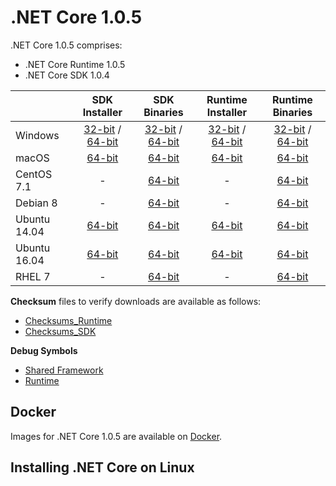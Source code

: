 # .NET Core 1.0.5

.NET Core 1.0.5 comprises:

* .NET Core Runtime 1.0.5
* .NET Core SDK 1.0.4

|         | SDK Installer                                         | SDK Binaries                                                         | Runtime Installer                                                  | Runtime Binaries                                                   |
| ------- | :---------------------------------------------------: | :-------------------------------------------------------------------:| :----------------------------------------------------------------: | :----------------------------------------------------------------: |
| Windows                 | [32-bit](https://download.microsoft.com/download/B/9/F/B9F1AF57-C14A-4670-9973-CDF47209B5BF/dotnet-dev-win-x86.1.0.4.exe) / [64-bit](https://download.microsoft.com/download/B/9/F/B9F1AF57-C14A-4670-9973-CDF47209B5BF/dotnet-dev-win-x64.1.0.4.exe)  | [32-bit](https://download.microsoft.com/download/B/9/F/B9F1AF57-C14A-4670-9973-CDF47209B5BF/dotnet-dev-win-x86.1.0.4.zip) / [64-bit](https://download.microsoft.com/download/B/9/F/B9F1AF57-C14A-4670-9973-CDF47209B5BF/dotnet-dev-win-x64.1.0.4.zip) | [32-bit](https://download.microsoft.com/download/7/8/5/7852163D-1A56-4642-84B6-60A8537343EF/dotnet-win-x86.1.0.5.exe) / [64-bit](https://download.microsoft.com/download/7/8/5/7852163D-1A56-4642-84B6-60A8537343EF/dotnet-win-x64.1.0.5.exe) | [32-bit](https://download.microsoft.com/download/7/8/5/7852163D-1A56-4642-84B6-60A8537343EF/dotnet-win-x86.1.0.5.zip) / [64-bit](https://download.microsoft.com/download/7/8/5/7852163D-1A56-4642-84B6-60A8537343EF/dotnet-win-x64.1.0.5.zip) |
| macOS                   | [64-bit](https://download.microsoft.com/download/B/9/F/B9F1AF57-C14A-4670-9973-CDF47209B5BF/dotnet-dev-osx-x64.1.0.4.pkg)  | [64-bit](https://download.microsoft.com/download/B/9/F/B9F1AF57-C14A-4670-9973-CDF47209B5BF/dotnet-dev-osx-x64.1.0.4.tar.gz)                          | [64-bit](https://download.microsoft.com/download/7/8/5/7852163D-1A56-4642-84B6-60A8537343EF/dotnet-osx-x64.1.0.5.pkg) | [64-bit](https://download.microsoft.com/download/7/8/5/7852163D-1A56-4642-84B6-60A8537343EF/dotnet-osx-x64.1.0.5.tar.gz) |
| CentOS 7.1              | -                                                         | [64-bit](https://download.microsoft.com/download/B/9/F/B9F1AF57-C14A-4670-9973-CDF47209B5BF/dotnet-dev-centos-x64.1.0.4.tar.gz)                          | - | [64-bit](https://download.microsoft.com/download/7/8/5/7852163D-1A56-4642-84B6-60A8537343EF/dotnet-centos-x64.1.0.5.tar.gz) |
| Debian 8                | -                                                         | [64-bit](https://download.microsoft.com/download/B/9/F/B9F1AF57-C14A-4670-9973-CDF47209B5BF/dotnet-dev-debian-x64.1.0.4.tar.gz)                          | - | [64-bit](https://download.microsoft.com/download/7/8/5/7852163D-1A56-4642-84B6-60A8537343EF/dotnet-debian-x64.1.0.5.tar.gz) |
| Ubuntu 14.04            |[64-bit](https://download.microsoft.com/download/B/9/F/B9F1AF57-C14A-4670-9973-CDF47209B5BF/dotnet-sdk-ubuntu-x64.1.0.4.deb)   | [64-bit](https://download.microsoft.com/download/B/9/F/B9F1AF57-C14A-4670-9973-CDF47209B5BF/dotnet-dev-ubuntu-x64.1.0.4.tar.gz)                          |[64-bit](https://download.microsoft.com/download/7/8/5/7852163D-1A56-4642-84B6-60A8537343EF/dotnet-sharedframework-ubuntu-x64.1.0.5.deb) | [64-bit](https://download.microsoft.com/download/7/8/5/7852163D-1A56-4642-84B6-60A8537343EF/dotnet-ubuntu-x64.1.0.5.tar.gz) |
| Ubuntu 16.04            |[64-bit](https://download.microsoft.com/download/B/9/F/B9F1AF57-C14A-4670-9973-CDF47209B5BF/dotnet-sdk-ubuntu.16.04-x64.1.0.4.deb)   | [64-bit](https://download.microsoft.com/download/B/9/F/B9F1AF57-C14A-4670-9973-CDF47209B5BF/dotnet-dev-ubuntu.16.04-x64.1.0.4.tar.gz)                          |[64-bit](https://download.microsoft.com/download/7/8/5/7852163D-1A56-4642-84B6-60A8537343EF/dotnet-sharedframework-ubuntu.16.04-x64.1.0.5.deb) | [64-bit](https://download.microsoft.com/download/7/8/5/7852163D-1A56-4642-84B6-60A8537343EF/dotnet-ubuntu.16.04-x64.1.0.5.tar.gz) |
| RHEL 7                  | -                                                         | [64-bit](https://download.microsoft.com/download/B/9/F/B9F1AF57-C14A-4670-9973-CDF47209B5BF/dotnet-dev-rhel-x64.1.0.4.tar.gz)                          | - | [64-bit](https://download.microsoft.com/download/7/8/5/7852163D-1A56-4642-84B6-60A8537343EF/dotnet-rhel-x64.1.0.5.tar.gz) |

**Checksum** files to verify downloads are available as follows:
* [Checksums_Runtime](https://dotnetcli.blob.core.windows.net/dotnet/checksums/1.0.5-runtime-sha.txt)
* [Checksums_SDK](https://dotnetcli.blob.core.windows.net/dotnet/checksums/1.0.4-SDK-SHA.txt)

**Debug Symbols**
* [Shared Framework](https://download.microsoft.com/download/7/8/5/7852163D-1A56-4642-84B6-60A8537343EF/corefx-1.0.5-symbols.zip)
* [Runtime](https://download.microsoft.com/download/7/8/5/7852163D-1A56-4642-84B6-60A8537343EF/coreclr-1.0.5-symbols.zip)

## Docker

Images for .NET Core 1.0.5 are available on [Docker](https://hub.docker.com/r/microsoft/dotnet/).
## Installing .NET Core on Linux

